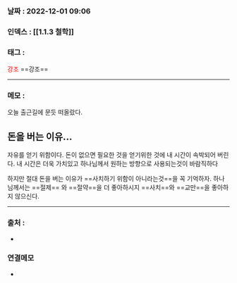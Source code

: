 ### 날짜 :  2022-12-01 09:06

### 인덱스 : [[1.1.3 철학]]

### 태그 : 

<span style="color: red">강조</span> ==강조==

----

### 메모 :

오늘 출근길에 문듯 떠올랐다.

## 돈을 버는 이유... 
자유를 얻기 위함이다. 돈이 없으면 필요한 것을 얻기위한 것에 내 시간이 속박되어 버린다.
내 시간은 더욱 가치있고 하나님께서 원하는 방향으로 사용되는것이 바람직하다

하지만 절대 돈을 버는 이유가 ==사치하기 위함이 아니라는것==을 꼭 기억하자.
하나님께서는 ==절제== 와 ==절약==을 더 좋아하시지 ==사치==와 ==교만==을 좋아하지 않으신다.


----
### 출처 :
-


### 연결메모
-








